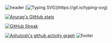 ![header](https://capsule-render.vercel.app/api?type=waving&color=auto&height=300&section=header&text=Hi%20there!😊&fontSize=90)
[![Typing SVG](https://readme-typing-svg.demolab.com/?lines=Welcome+to+Aurora501;How+lucky+to+meet+you!)](https://git.io/typing-svg)

[![Anurag's GitHub stats](https://github-readme-stats.vercel.app/api?username=Aurora501)](https://github.com/anuraghazra/github-readme-stats)

[![GitHub Streak](https://streak-stats.demolab.com/?user=Aurora501)](https://git.io/streak-stats)

[![Ashutosh's github activity graph](https://github-readme-activity-graph.vercel.app/graph?username=Aurora501)](https://github.com/ashutosh00710/github-readme-activity-graph)
![footer](https://capsule-render.vercel.app/api?type=wave&color=auto&height=300&section=footer&text=end%20!&fontSize=90)
